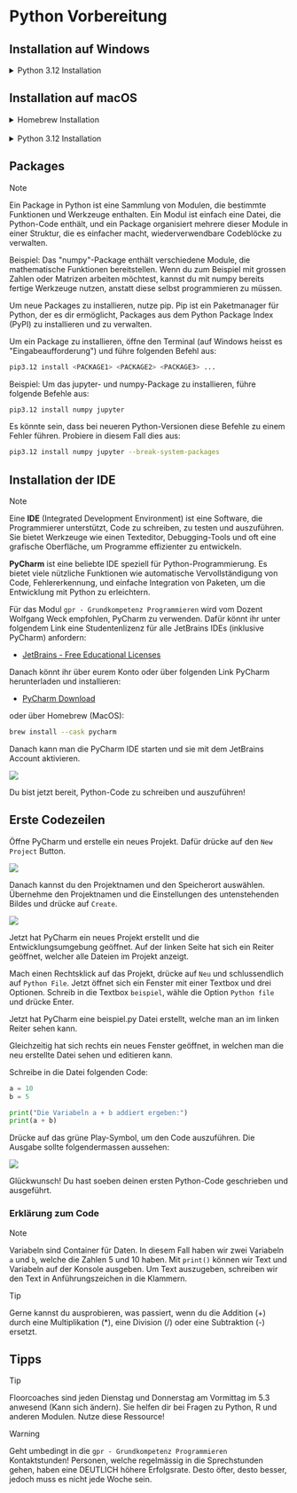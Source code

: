 # Python Vorbereitung

## Installation auf Windows
<details>
<summary>Python 3.12 Installation</summary><br>

Lade die neueste Version von Python 3.x vom Microsoft Store herunter:
- [Python 3.12](https://www.microsoft.com/store/productId/9NCVDN91XZQP)
 
Versionen von Python unter 3.10 sollten grundsätzlich nicht mehr verwendet werden.
</details>

## Installation auf macOS
<details>
<summary>Homebrew Installation</summary><br>
Homebrew nutzen wir, um Python (und R) zu installieren. 

Was das ist und wie man es installiert, wird hier erklärt:
- [Homebrew Installation auf macOS](install_homebrew_macos.md)
</details><br>

<details>
<summary>Python 3.12 Installation</summary><br>
Nutze Homebrew um eine beliebige Python Version zu installieren:

Der Terminal-Befehl dafür lautet wie folgt:
```sh
brew install python@<VERSION>
```

Um beispielsweise Python 3.12 zu installieren, müsste man folgenden Befehl ausführen
```sh
brew install python@3.12
```

![](https://i.imgur.com/w7OPLAx.gif)
</details>

## Packages
> [!NOTE]
> Ein Package in Python ist eine Sammlung von Modulen, die bestimmte Funktionen und Werkzeuge enthalten. Ein Modul ist einfach eine Datei, die Python-Code enthält, und ein Package organisiert mehrere dieser Module in einer Struktur, die es einfacher macht, wiederverwendbare Codeblöcke zu verwalten.
>
> Beispiel: Das "numpy"-Package enthält verschiedene Module, die mathematische Funktionen bereitstellen. Wenn du zum Beispiel mit grossen Zahlen oder Matrizen arbeiten möchtest, kannst du mit numpy bereits fertige Werkzeuge nutzen, anstatt diese selbst programmieren zu müssen.

Um neue Packages zu installieren, nutze pip. Pip ist ein Paketmanager für Python, der es dir ermöglicht, Packages aus dem Python Package Index (PyPI) zu installieren und zu verwalten.

Um ein Package zu installieren, öffne den Terminal (auf Windows heisst es "Eingabeaufforderung") und führe folgenden Befehl aus:
```sh
pip3.12 install <PACKAGE1> <PACKAGE2> <PACKAGE3> ...
```

Beispiel: Um das jupyter- und numpy-Package zu installieren, führe folgende Befehle aus:
```sh
pip3.12 install numpy jupyter 
```

Es könnte sein, dass bei neueren Python-Versionen diese Befehle zu einem Fehler führen. Probiere in diesem Fall dies aus:
```sh
pip3.12 install numpy jupyter --break-system-packages
```

## Installation der IDE
> [!NOTE]
> Eine **IDE** (Integrated Development Environment) ist eine Software, die Programmierer unterstützt, Code zu schreiben, zu testen und auszuführen. Sie bietet Werkzeuge wie einen Texteditor, Debugging-Tools und oft eine grafische Oberfläche, um Programme effizienter zu entwickeln.
> 
> **PyCharm** ist eine beliebte IDE speziell für Python-Programmierung. Es bietet viele nützliche Funktionen wie automatische Vervollständigung von Code, Fehlererkennung, und einfache Integration von Paketen, um die Entwicklung mit Python zu erleichtern.

Für das Modul `gpr - Grundkompetenz Programmieren` wird vom Dozent Wolfgang Weck empfohlen, PyCharm zu verwenden. Dafür könnt ihr unter folgendem Link eine Studentenlizenz für alle JetBrains IDEs (inklusive PyCharm) anfordern:
- [JetBrains - Free Educational Licenses](https://www.jetbrains.com/community/education/#students)

Danach könnt ihr über eurem Konto oder über folgenden Link PyCharm herunterladen und installieren:
- [PyCharm Download](https://www.jetbrains.com/pycharm/)

oder über Homebrew (MacOS):
```sh
brew install --cask pycharm
```

Danach kann man die PyCharm IDE starten und sie mit dem JetBrains Account aktivieren.

![](https://i.imgur.com/qOy4Pu6.png)

Du bist jetzt bereit, Python-Code zu schreiben und auszuführen!

## Erste Codezeilen

Öffne PyCharm und erstelle ein neues Projekt. Dafür drücke auf den `New Project` Button.

![](https://i.imgur.com/jQmD7wn.png)

Danach kannst du den Projektnamen und den Speicherort auswählen. Übernehme den Projektnamen und die Einstellungen des untenstehenden Bildes und drücke auf `Create`.

![](https://i.imgur.com/kj7ATCk.png)

Jetzt hat PyCharm ein neues Projekt erstellt und die Entwicklungsumgebung geöffnet. Auf der linken Seite hat sich ein Reiter geöffnet, welcher alle Dateien im Projekt anzeigt.

Mach einen Rechtsklick auf das Projekt, drücke auf `Neu` und schlussendlich auf `Python File`. Jetzt öffnet sich ein Fenster mit einer Textbox und drei Optionen. Schreib in die Textbox `beispiel`, wähle die Option `Python file` und drücke Enter.

Jetzt hat PyCharm eine beispiel.py Datei erstellt, welche man an im linken Reiter sehen kann. 

Gleichzeitig hat sich rechts ein neues Fenster geöffnet, in welchen man die neu erstellte Datei sehen und editieren kann.

Schreibe in die Datei folgenden Code:
```python
a = 10
b = 5

print("Die Variabeln a + b addiert ergeben:")
print(a + b)
```

Drücke auf das grüne Play-Symbol, um den Code auszuführen. Die Ausgabe sollte folgendermassen aussehen:

![](https://i.imgur.com/r3YnJZW.png)

Glückwunsch! Du hast soeben deinen ersten Python-Code geschrieben und ausgeführt.

### Erklärung zum Code

> [!NOTE]
> Variabeln sind Container für Daten. In diesem Fall haben wir zwei Variabeln `a` und `b`, welche die Zahlen 5 und 10 haben. Mit `print()` können wir Text und Variabeln auf der Konsole ausgeben. Um Text auszugeben, schreiben wir den Text in Anführungszeichen in die Klammern. 

> [!TIP]
> Gerne kannst du ausprobieren, was passiert, wenn du die Addition (+) durch eine Multiplikation (*), eine Division (/) oder eine Subtraktion (-) ersetzt.

## Tipps

> [!TIP]
> Floorcoaches sind jeden Dienstag und Donnerstag am Vormittag im 5.3 anwesend (Kann sich ändern). Sie helfen dir bei Fragen zu Python, R und anderen Modulen. Nutze diese Ressource!

> [!WARNING]
> Geht umbedingt in die `gpr - Grundkompetenz Programmieren` Kontaktstunden! Personen, welche regelmässig in die Sprechstunden gehen, haben eine DEUTLICH höhere Erfolgsrate. Desto öfter, desto besser, jedoch muss es nicht jede Woche sein.